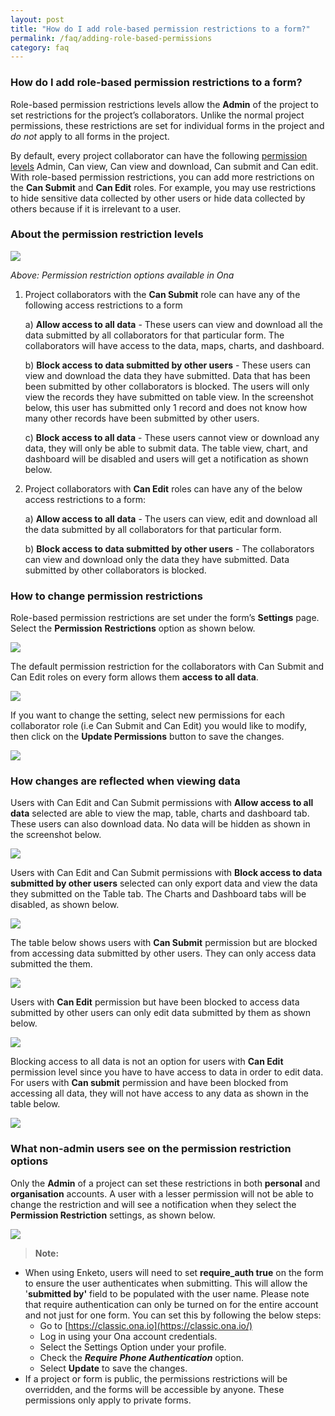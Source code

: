 ```yaml
---
layout: post
title: "How do I add role-based permission restrictions to a form?"
permalink: /faq/adding-role-based-permissions
category: faq
---
```


### How do I add role-based permission restrictions to a form?

Role-based permission restrictions levels allow the **Admin** of the project to set restrictions for the project’s collaborators. Unlike the normal project permissions, these restrictions are set for individual forms in the project and *do not* apply to all forms in the project.

By default, every project collaborator can have the following [permission levels](https://help.ona.io/guides/projects/#permission-levels) Admin, Can view, Can view and download, Can submit and Can edit. With role-based permission restrictions, you can add more restrictions on the **Can Submit** and **Can Edit** roles. For example, you may use restrictions to hide sensitive data collected by other users or hide data collected by others because if it is irrelevant to a user.

### About the permission restriction levels

![](/content/screenshots/faq/faq_role_based-permission1.png)

*Above: Permission restriction options available in Ona*

1. Project collaborators with the **Can Submit** role can have any of the following access restrictions to a form

    a) **Allow access to all data** - These users can view and download all the data submitted by all collaborators for that particular form. The collaborators will have access to the data, maps, charts, and dashboard.

    b) **Block access to data submitted by other users** - These users can view and download the data they have submitted. Data that has been been submitted by other collaborators is blocked. The users will only view the records they have submitted on table view. In the screenshot below, this user has submitted only 1 record and does not know how many other records have been submitted by other users.

    c) **Block access to all data** - These users cannot view or download any data, they will only be able to submit data. The table view, chart, and dashboard will be disabled and users will get a notification as shown below.

2. Project collaborators with **Can Edit** roles can have any of the below access restrictions to a form:

    a) **Allow access to all data** - The users can view, edit and download all the data submitted by all collaborators for that particular form.

    b) **Block access to data submitted by other users** - The collaborators can view and download only the data they have submitted. Data submitted by other collaborators is blocked.

### How to change permission restrictions

Role-based permission restrictions are set under the form’s **Settings** page. Select the **Permission** **Restrictions** option as shown below.

![](/content/screenshots/faq/faq_role_based-permission2.png)

The default permission restriction for the collaborators with Can Submit and Can Edit roles on every form allows them **access to all data**.

 ![](/content/screenshots/faq/faq_role_based-permission3.png)

If you want to change the setting, select new permissions for each collaborator role (i.e Can Submit and Can Edit) you would like to modify, then click on the **Update Permissions** button to save the changes.

![](/content/screenshots/faq/faq_role_based-permission4.png)

### How changes are reflected when viewing data

Users with Can Edit and Can Submit permissions with **Allow access to all data** selected are able to view the map, table, charts and dashboard tab. These users can also download data. No data will be hidden as shown in the screenshot below.

![](/content/screenshots/faq/faq_role_based-permission5.png)

Users with Can Edit and Can Submit permissions with **Block access to data submitted by other users** selected can only export data and view the data they submitted on the Table tab. The Charts and Dashboard tabs will be disabled, as shown below.

![](/content/screenshots/faq/faq_role_based-permission6.png)

The table below shows users with **Can Submit** permission but are blocked from accessing data submitted by other users. They can only access data submitted the them.

![](/content/screenshots/faq/faq_role_based-permission7.png)

Users with **Can Edit** permission but have been blocked to access data submitted by other users can only edit data submitted by them as shown below. 

![](/content/screenshots/faq/faq_role_based-permission8.png)

Blocking access to all data is not an option for users with **Can Edit** permission level since you have to have access to data in order to edit data. For users with **Can submit** permission and have been blocked from accessing all data, they will not have access to any data as shown in the table below.

![](/content/screenshots/faq/faq_role_based-permission9.png)

### What non-admin users see on the permission restriction options

Only the **Admin** of a project can set these restrictions in both **personal** and **organisation** accounts. A user with a lesser permission will not be able to change the restriction and will see a notification when they select the **Permission Restriction** settings, as shown below.

![](/content/screenshots/faq/faq_role_based-permission10.png)

>**Note:**<br/>
   >
 * When using Enketo, users will need to set **require_auth true** on the form to ensure the user authenticates when submitting. This will allow the '**submitted by'** field to be populated with the user name. Please note that require authentication can only be turned on for the entire account and not just for one form.
  You can set this by following the below steps:
    * Go to [https://classic.ona.io](https://classic.ona.io/)
    * Log in using your Ona account credentials.
    * Select the Settings Option under your profile.
    * Check the **_Require Phone Authentication_** option.
    * Select **Update** to save the changes.
 * If a project or form is public, the permissions restrictions will be overridden, and the forms will be accessible by anyone. These permissions only apply to private forms.

